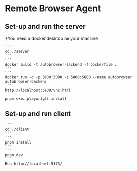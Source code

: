 # Remote Browser Agent


## Set-up and run the server
   *You need a docker desktop on your machine

    ```
    cd ./server
    ```
    ```
    docker build -t autobrowser-backend -f Dockerfile .
    ```
    ```
    docker run -d -p 3000:3000 -p 5800:5800 --name autobrowser autobrowser-backend
    ```
    http://localhost:5800/vnc.html
    
```
pnpm exec playwright install
```

## Set-up and run client
    ```
    cd ./client
    ```
    ```
    pnpm install
    ```
    ```
    pnpm dev
    ```
    Run http://localhost:5173/

